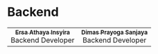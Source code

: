# Backend

<table>
  <tr>
    <td align="center"><a href="https://github.com/"><img src="" alt=""/><br /><sub><b>Ersa Athaya Insyira</b></sub></a><br /><a title="Code">Backend</a> <a>Developer</a></td>
    <td align="center"><a href="https://github.com/"><img src="" alt=""/><br /><sub><b>Dimas Prayoga Sanjaya</b></sub></a><br /><a title="Code">Backend</a> <a>Developer</a></td>
  </tr>
</table>